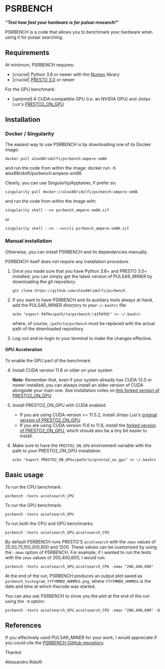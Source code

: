 # PSRBENCH

___“Test how fast your hardware is for pulsar research!”___

PSRBENCH is a code that allows you to benchmark your hardware when using it for pulsar searching.


## Requirements

At minimum, PSRBENCH requires:
- [*crucial*] Python 3.8 or newer with the [Numpy](https://numpy.org/) library
- [*crucial*] [PRESTO 3.0](https://github.com/scottransom/presto) or newer

For the GPU benchmark:
- [*optional*] A CUDA-compatible GPU (i.e. an NVIDIA GPU) and Jintao Luo's [PRESTO2_ON_GPU](https://github.com/jintaoluo/presto2_on_gpu)    




## Installation

### Docker / Singularity
The easiest way to use PSRBENCH is by downloading one of its Docker image:

    docker pull alex88ridolfi/psrbench:ampere-sm86

and run the code from within the image:
    docker run -ti alex88ridolfi/psrbench:ampere-sm86

Clearly, you can use Singularity/Apptainer, if prefer so:

    singularity pull docker://alex88ridolfi/psrbench:ampere-sm86

and run the code from within the image with:
    
    singularity shell --nv psrbench_ampere-sm86.sif
or

    singularity shell --nv --nvccli psrbench_ampere-sm86.sif

    

### Manual installation
Otherwise, you can install PSRBENCH and its dependencies manually.
    
PSRBENCH itself does *not* require any installation procedure. 

1) Once you made sure that you have Python 3.8+ and PRESTO 3.0+ installed, you can simply get the latest version of PULSAR_MINER by downloading the git repository: 

   `git clone https://github.com/alex88ridolfi/psrbench`


2) If you want to have PSRBENCH and its auxiliary tools always at hand, add the PULSAR_MINER directory to your `~/.bashrc` file:

   `echo "export PATH=/path/to/psrbench:\${PATH}" >> ~/.bashrc`

   where, of course, `/path/to/psrbench` must be replaced with the actual path of the downloaded repository.

3) Log-out and re-login to your terminal to make the changes effective.

#### GPU Acceleration

To enable the GPU part of the benchmark: 

4.  Install CUDA version 11.8 or older on your system

    **Note**: Remember that, even if your system already has CUDA 12.0 or newer installed, you can always install an older version of CUDA alongside your main one. See installation notes on [this forked version of PRESTO2_ON_GPU](https://github.com/alex88ridolfi/presto2_on_gpu)


5.  Install PRESTO2_ON_GPU with CUDA enabled.

    - If you are using CUDA version <= 11.5.2,  install Jintao Luo's  [original version of PRESTO2_ON_GPU](https://github.com/jintaoluo/presto2_on_gpu) 
    - If you are using CUDA version 11.6 to 11.8, install the [forked version of PRESTO2_ON_GPU](https://github.com/alex88ridolfi/presto2_on_gpu), which should also be a tiny bit easier to install.

6. Make sure to have the `PRESTO2_ON_GPU` environment variable with the path to your PRESTO2_ON_GPU installation
 
   `echo "export PRESTO2_ON_GPU=/path/to/presto2_on_gpu" >> ~/.bashrc `


## Basic usage
To run the CPU benchmark:

    psrbench -tests accelsearch_CPU

To run the GPU benchmark:

    psrbench -tests accelsearch_GPU

To run both the CPU and GPU benchmarks:

    psrbench -tests accelsearch_GPU,accelsearch_CPU

By default PSRBENCH runs PRESTO'S `accelsearch` with the `zmax` values of 25,50,75,150,300,600 and 1200.
These values can be customized by using the `-zmax` option of PSRBENCH.
For example, if I wanted to run the tests with the `zmax` values of 200,400,600, I would run:

    psrbench -tests accelsearch_GPU,accelsearch_CPU -zmax "200,400,600"

At the end of the run, PSRBENCH produces an output plot saved as `psrbench_histogram_YYYYMMDD_HHMMSS.png`, where `YYYYMMDD_HHMMSS` is the date and time at which thecode was started.

You can also ask PSRBENCH to show you the plot at the end of the run using the `-D` option:

    psrbench -tests accelsearch_GPU,accelsearch_CPU -zmax "200,400,600" -D

    
## References
If you effectively used PULSAR_MINER for your work, I would appreciate if you could cite the [PSRBENCH GitHub repository](https://github.com/alex88ridolfi/psrbench).

Thanks!

Alessandro Ridolfi



